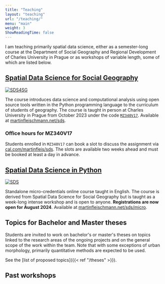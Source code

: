 ```yaml
---
title: "Teaching"
layout: "teaching"
url: "/teaching/"
menu: "main"
weight: 3
ShowReadingTime: false
---
```


I am teaching primarily spatial data science, either as a semester-long course at the Department of Social Geography and Regional Development of Charles University in Prague or as workshops of variable length, some of which are listed below.


## [Spatial Data Science for Social Geography](https://martinfleischmann.net/sds)

[![SDS4SG](https://martinfleischmann.net/sds/_assets/logo.svg#floatleft)](https://martinfleischmann.net/sds)

The course introduces data science and computational analysis using open source tools written in the Python programming language to the curriculum of students of geography. The course is taught in person at Charles University in Prague from October 2023 under the code [`MZ340V17`](https://is.cuni.cz/studium/predmety/index.php?do=predmet&kod=MZ340V17&dlpar=YToxOntzOjg6InByZWRtZXR5IjthOjE6e3M6Mzoic2tyIjtzOjQ6IjIwMjMiO319). Available at [martinfleischmann.net/sds](https://martinfleischmann.net/sds).

### Office hours for MZ340V17

Students enrolled in `MZ340V17` can book a slot to discuss the assignment via [cal.com/martinfleis/sds](https://cal.com/martinfleis/sds). The slots are available two weeks ahead and must be booked at least a day in advance.

## [Spatial Data Science in Python](https://martinfleischmann.net/sds/micro)

[![SDS](https://martinfleischmann.net/sds/_assets/logo_micro.svg#floatleft)](https://martinfleischmann.net/sds)

Standalone micro-credentials online course taught in English. The course is derived from Spatial Data Science for Social Geography but is taught as a week-long intense workshop and is open to anyone. **Registrations are now open for August 2024**. Available at [martinfleischmann.net/sds/micro](https://martinfleischmann.net/sds/micro).

## Topics for Bachelor and Master theses

Students are invited to work on bachelor's or master's theses on topics linked to the research areas of the ongoing projects and on the general scope of the work within the team. Note that with some exceptions of urban morphology, primarily quantitative methods are expected to be used.

See the [list of proposed topics]({{< ref "/theses" >}}).

## Past workshops
